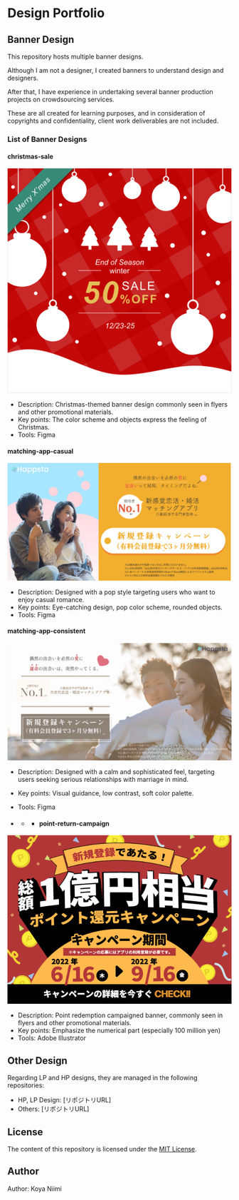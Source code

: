 # Design Portfolio

## Banner Design

This repository hosts multiple banner designs.  

Although I am not a designer, I created banners to understand design and designers.  

After that, I have experience in undertaking several banner production projects on crowdsourcing services.  

These are all created for learning purposes, and in consideration of copyrights and confidentiality, client work deliverables are not included.

### List of Banner Designs

#### christmas-sale

![christmas-sale](christmas-sale3.png)

* Description: Christmas-themed banner design commonly seen in flyers and other promotional materials.
* Key points:  The color scheme and objects express the feeling of Christmas.
* Tools: Figma

#### matching-app-casual

![matching-app-casual](matching-app/matching-app-casual.png)

* Description: Designed with a pop style targeting users who want to enjoy casual romance.
* Key points: Eye-catching design, pop color scheme, rounded objects.
* Tools: Figma

#### matching-app-consistent

![matching-app-consistent](matching-app/matching-app-consistent.png)

* Description: Designed with a calm and sophisticated feel, targeting users seeking serious relationships with marriage in mind.
* Key points: Visual guidance, low contrast, soft color palette.
* Tools: Figma

* * * #### point-return-campaign

![point-return-campaign](point-return-campaign.png)

* Description: Point redemption campaigned banner, commonly seen in flyers and other promotional materials.
* Key points:  Emphasize the numerical part (especially 100 million yen)
* Tools: Adobe Illustrator


## Other Design

Regarding LP and HP designs, they are managed in the following repositories:

* HP, LP Design: [リポジトリURL]
* Others: [リポジトリURL]

## License

The content of this repository is licensed under the [MIT License](LICENSE.txt).

## Author

Author: Koya Niimi
